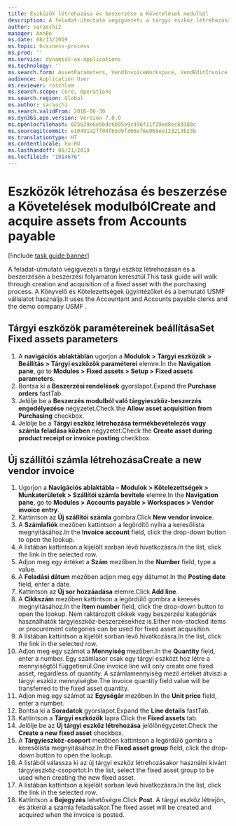 ```yaml
---
title: Eszközök létrehozása és beszerzése a Követelések modulból
description: A feladat-útmutató végigvezeti a tárgyi eszköz létrehozásán és a beszerzésén a beszerzési folyamaton keresztül.
author: saraschi2
manager: AnnBe
ms.date: 08/13/2019
ms.topic: business-process
ms.prod: ''
ms.service: dynamics-ax-applications
ms.technology: ''
ms.search.form: AssetParameters, VendInvoiceWorkspace, VendEditInvoice, VendTableLookup, InventItemIdLookupSimple, AssetTable
audience: Application User
ms.reviewer: roschlom
ms.search.scope: Core, Operations
ms.search.region: Global
ms.author: saraschi
ms.search.validFrom: 2016-06-30
ms.dyn365.ops.version: Version 7.0.0
ms.openlocfilehash: 025639e6e5bdc6b95e9c496f11f29ed8ec8d388c
ms.sourcegitcommit: e10491a2ff04f65d9f306ef6e068ee123213b23b
ms.translationtype: HT
ms.contentlocale: hu-HU
ms.lasthandoff: 08/21/2019
ms.locfileid: "1914676"
---
```

# <a name="create-and-acquire-assets-from-accounts-payable"></a><span data-ttu-id="f8a4b-103">Eszközök létrehozása és beszerzése a Követelések modulból</span><span class="sxs-lookup"><span data-stu-id="f8a4b-103">Create and acquire assets from Accounts payable</span></span>

[!include [task guide banner](../../includes/task-guide-banner.md)]

<span data-ttu-id="f8a4b-104">A feladat-útmutató végigvezeti a tárgyi eszköz létrehozásán és a beszerzésén a beszerzési folyamaton keresztül.</span><span class="sxs-lookup"><span data-stu-id="f8a4b-104">This task guide will walk through creation and acquisition of a fixed asset with the purchasing process.</span></span>  <span data-ttu-id="f8a4b-105">A Könyvelő és Kötelezettségek ügyintézőket és a bemutató USMF vállalatot használja.</span><span class="sxs-lookup"><span data-stu-id="f8a4b-105">It uses the Accountant and Accounts payable clerks and the demo company USMF .</span></span>


## <a name="set-fixed-assets-parameters"></a><span data-ttu-id="f8a4b-106">Tárgyi eszközök paramétereinek beállítása</span><span class="sxs-lookup"><span data-stu-id="f8a4b-106">Set Fixed assets parameters</span></span>
1. <span data-ttu-id="f8a4b-107">A **navigációs ablaktáblán** ugorjon a **Modulok > Tárgyi eszközök > Beállítás > Tárgyi eszközök paraméterei** elemre.</span><span class="sxs-lookup"><span data-stu-id="f8a4b-107">In the **Navigation pane**, go to **Modules > Fixed assets > Setup > Fixed assets parameters**.</span></span>
2. <span data-ttu-id="f8a4b-108">Bontsa ki a **Beszerzési rendelések** gyorslapot.</span><span class="sxs-lookup"><span data-stu-id="f8a4b-108">Expand the **Purchase orders** fastTab.</span></span>
3. <span data-ttu-id="f8a4b-109">Jelölje be a **Beszerzés modulból való tárgyieszköz-beszerzés engedélyezése** négyzetet.</span><span class="sxs-lookup"><span data-stu-id="f8a4b-109">Check the **Allow asset acquisition from Purchasing** checkbox.</span></span>
4. <span data-ttu-id="f8a4b-110">Jelölje be a **Tárgyi eszköz létrehozása termékbevételezés vagy számla feladása közben** négyzetet.</span><span class="sxs-lookup"><span data-stu-id="f8a4b-110">Check the **Create asset during product receipt or invoice posting** checkbox.</span></span>

## <a name="create-a-new-vendor-invoice"></a><span data-ttu-id="f8a4b-111">Új szállítói számla létrehozása</span><span class="sxs-lookup"><span data-stu-id="f8a4b-111">Create a new vendor invoice</span></span>
1. <span data-ttu-id="f8a4b-112">Ugorjon a **Navigációs ablaktábla** – **Modulok > Kötelezettségek > Munkaterületek > Szállítói számla bevitele** elemre.</span><span class="sxs-lookup"><span data-stu-id="f8a4b-112">In the **Navigation pane**, go to **Modules > Accounts payable > Workspaces > Vendor invoice entry**.</span></span>
2. <span data-ttu-id="f8a4b-113">Kattintson az **Új szállítói számla** gombra.</span><span class="sxs-lookup"><span data-stu-id="f8a4b-113">Click **New vendor invoice**.</span></span>
3. <span data-ttu-id="f8a4b-114">A **Számlafiók** mezőben kattintson a legördítő nyílra a keresőlista megnyitásához.</span><span class="sxs-lookup"><span data-stu-id="f8a4b-114">In the **Invoice account** field, click the drop-down button to open the lookup.</span></span>
4. <span data-ttu-id="f8a4b-115">A listában kattintson a kijelölt sorban lévő hivatkozásra.</span><span class="sxs-lookup"><span data-stu-id="f8a4b-115">In the list, click the link in the selected row.</span></span>
5. <span data-ttu-id="f8a4b-116">Adjon meg egy értéket a **Szám** mezőben.</span><span class="sxs-lookup"><span data-stu-id="f8a4b-116">In the **Number** field, type a value.</span></span>
6. <span data-ttu-id="f8a4b-117">A **Feladási dátum** mezőben adjon meg egy dátumot.</span><span class="sxs-lookup"><span data-stu-id="f8a4b-117">In the **Posting date** field, enter a date.</span></span>
7. <span data-ttu-id="f8a4b-118">Kattintson az **Új sor hozzáadása** elemre.</span><span class="sxs-lookup"><span data-stu-id="f8a4b-118">Click **Add line**.</span></span>
8. <span data-ttu-id="f8a4b-119">A **Cikkszám** mezőben kattintson a legördülő gombra a keresés megnyitásához.</span><span class="sxs-lookup"><span data-stu-id="f8a4b-119">In the **Item number** field, click the drop-down button to open the lookup.</span></span> <span data-ttu-id="f8a4b-120">Nem raktározott cikkek vagy beszerzési kategóriák használhatók tárgyieszköz-beszerzésekhez is.</span><span class="sxs-lookup"><span data-stu-id="f8a4b-120">Either non-stocked items or procurement categories can be used for fixed asset acquisition.</span></span>  
9. <span data-ttu-id="f8a4b-121">A listában kattintson a kijelölt sorban lévő hivatkozásra.</span><span class="sxs-lookup"><span data-stu-id="f8a4b-121">In the list, click the link in the selected row.</span></span>
10. <span data-ttu-id="f8a4b-122">Adjon meg egy számot a **Mennyiség** mezőben.</span><span class="sxs-lookup"><span data-stu-id="f8a4b-122">In the **Quantity** field, enter a number.</span></span> <span data-ttu-id="f8a4b-123">Egy számlasor csak egy tárgyi eszközt hoz létre a mennyiségtől függetlenül.</span><span class="sxs-lookup"><span data-stu-id="f8a4b-123">One invoice line will only create one fixed asset, regardless of quantity.</span></span> <span data-ttu-id="f8a4b-124">A számlamennyiség mező értékét átviszi a tárgyi eszköz mennyiségbe.</span><span class="sxs-lookup"><span data-stu-id="f8a4b-124">The invoice quantity field value will be transferred to the fixed asset quantity.</span></span>  
11. <span data-ttu-id="f8a4b-125">Adjon meg egy számot az **Egységár** mezőben.</span><span class="sxs-lookup"><span data-stu-id="f8a4b-125">In the **Unit price** field, enter a number.</span></span>
12. <span data-ttu-id="f8a4b-126">Bontsa ki a **Soradatok** gyorslapot.</span><span class="sxs-lookup"><span data-stu-id="f8a4b-126">Expand the **Line details** fastTab.</span></span>
13. <span data-ttu-id="f8a4b-127">Kattintson a **Tárgyi eszközök** lapra.</span><span class="sxs-lookup"><span data-stu-id="f8a4b-127">Click the **Fixed assets** tab.</span></span>
14. <span data-ttu-id="f8a4b-128">Jelölje be az **Új tárgyi eszköz létrehozása** jelölőnégyzetet.</span><span class="sxs-lookup"><span data-stu-id="f8a4b-128">Check the **Create a new fixed asset** checkbox.</span></span>
15. <span data-ttu-id="f8a4b-129">A **Tárgyieszköz-csoport** mezőben kattintson a legördülő gombra a keresőlista megnyitásához.</span><span class="sxs-lookup"><span data-stu-id="f8a4b-129">In the **Fixed asset group** field, click the drop-down button to open the lookup.</span></span>
16. <span data-ttu-id="f8a4b-130">A listából válassza ki az új tárgyi eszköz létrehozásakor használni kívánt tárgyieszköz-csoportot.</span><span class="sxs-lookup"><span data-stu-id="f8a4b-130">In the list, select the fixed asset group to be used when creating the new fixed asset.</span></span>
17. <span data-ttu-id="f8a4b-131">A listában kattintson a kijelölt sorban lévő hivatkozásra.</span><span class="sxs-lookup"><span data-stu-id="f8a4b-131">In the list, click the link in the selected row.</span></span>
18. <span data-ttu-id="f8a4b-132">Kattintson a **Bejegyzés** lehetőségre.</span><span class="sxs-lookup"><span data-stu-id="f8a4b-132">Click **Post**.</span></span> <span data-ttu-id="f8a4b-133">A tárgyi eszköz létrejön, és átkerül a számla feladásakor.</span><span class="sxs-lookup"><span data-stu-id="f8a4b-133">The fixed asset will be created and acquired when the invoice is posted.</span></span>  

